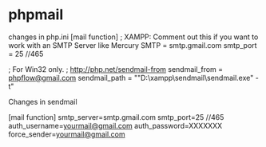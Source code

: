 # phpmail
changes in php.ini
[mail function]
; XAMPP: Comment out this if you want to work with an SMTP Server like Mercury
SMTP = smtp.gmail.com
smtp_port = 25    //465

; For Win32 only.
; http://php.net/sendmail-from
sendmail_from = phpflow@gmail.com
sendmail_path = "\"D:\xampp\sendmail\sendmail.exe\" -t"

Changes in sendmail

[mail function]
smtp_server=smtp.gmail.com
smtp_port=25    //465
auth_username=yourmail@gmail.com
auth_password=XXXXXXX
force_sender=yourmail@gmail.com
